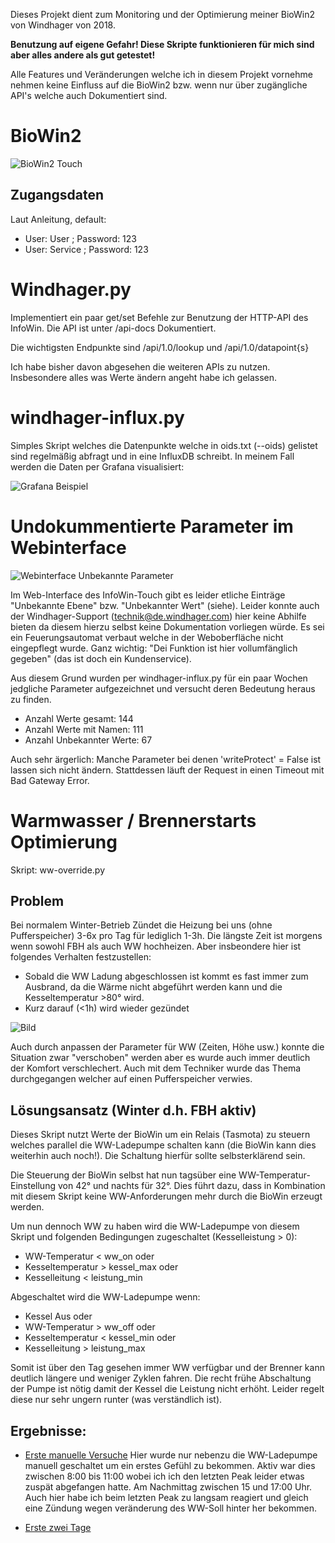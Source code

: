 Dieses Projekt dient zum Monitoring und der Optimierung meiner BioWin2 von Windhager von 2018.

**Benutzung auf eigene Gefahr! Diese Skripte funktionieren für mich sind aber alles andere als gut getestet!**

Alle Features und Veränderungen welche ich in diesem Projekt vornehme nehmen keine Einfluss auf die BioWin2
bzw. wenn nur über zugängliche API's welche auch Dokumentiert sind.

# BioWin2

![BioWin2 Touch](screenshots/biowin2_touch.jpg)

## Zugangsdaten

Laut Anleitung, default:

* User: User ; Password: 123
* User: Service ; Password: 123

# Windhager.py

Implementiert ein paar get/set Befehle zur Benutzung der HTTP-API des InfoWin.
Die API ist unter <windhager-ip>/api-docs Dokumentiert.

Die wichtigsten Endpunkte sind /api/1.0/lookup und /api/1.0/datapoint{s}

Ich habe bisher davon abgesehen die weiteren APIs zu nutzen. Insbesondere alles was Werte ändern angeht habe ich gelassen.

# windhager-influx.py

Simples Skript welches die Datenpunkte welche in oids.txt (--oids) gelistet sind regelmäßig abfragt und in eine InfluxDB schreibt.
In meinem Fall werden die Daten per Grafana visualisiert:

![Grafana Beispiel](screenshots/20211129_grafana_beispiel.png)

# Undokummentierte Parameter im Webinterface

![Webinterface Unbekannte Parameter](screenshots/20211203_webif_unbekannt.png)

Im Web-Interface des InfoWin-Touch gibt es leider etliche Einträge "Unbekannte Ebene" bzw. "Unbekannter Wert" (siehe).
Leider konnte auch der Windhager-Support (technik@de.windhager.com) hier keine Abhilfe bieten da diesem hierzu selbst keine Dokumentation vorliegen würde. Es sei ein Feuerungsautomat verbaut welche in der Weboberfläche nicht eingepflegt wurde. Ganz wichtig: "Dei Funktion ist hier vollumfänglich gegeben" (das ist doch ein Kundenservice).

Aus diesem Grund wurden per windhager-influx.py für ein paar Wochen jedgliche Parameter aufgezeichnet und versucht deren Bedeutung heraus zu finden.

* Anzahl Werte gesamt: 144
* Anzahl Werte mit Namen: 111
* Anzahl Unbekannter Werte: 67

Auch sehr ärgerlich: Manche Parameter bei denen 'writeProtect' = False ist lassen sich nicht ändern. Stattdessen läuft der Request in einen Timeout mit Bad Gateway Error.

# Warmwasser / Brennerstarts Optimierung

Skript: ww-override.py

## Problem

Bei normalem Winter-Betrieb Zündet die Heizung bei uns (ohne Pufferspeicher) 3-6x pro Tag für lediglich 1-3h.
Die längste Zeit ist morgens wenn sowohl FBH als auch WW hochheizen. Aber insbeondere hier ist folgendes Verhalten festzustellen:

* Sobald die WW Ladung abgeschlossen ist kommt es fast immer zum Ausbrand, da die Wärme nicht abgeführt werden kann und die Kesseltemperatur >80° wird.
* Kurz darauf (<1h) wird wieder gezündet

![Bild](screenshots/20211205_default_windhager.PNG)

Auch durch anpassen der Parameter für WW (Zeiten, Höhe usw.) konnte die Situation zwar "verschoben" werden aber es wurde auch immer deutlich der Komfort verschlechert. Auch mit dem Techniker wurde das Thema durchgegangen welcher auf einen Pufferspeicher verwies.

## Lösungsansatz (Winter d.h. FBH aktiv)

Dieses Skript nutzt Werte der BioWin um ein Relais (Tasmota) zu steuern welches parallel die WW-Ladepumpe schalten kann (die BioWin kann dies weiterhin auch noch!).
Die Schaltung hierfür sollte selbsterklärend sein.

Die Steuerung der BioWin selbst hat nun tagsüber eine WW-Temperatur-Einstellung von 42° und nachts für 32°. Dies führt dazu, dass in Kombination mit diesem Skript keine WW-Anforderungen mehr durch die BioWin erzeugt werden.

Um nun dennoch WW zu haben wird die WW-Ladepumpe von diesem Skript und folgenden Bedingungen zugeschaltet (Kesselleistung > 0):

* WW-Temperatur < ww_on oder
* Kesseltemperatur > kessel_max oder
* Kesselleitung < leistung_min

Abgeschaltet wird die WW-Ladepumpe wenn:
* Kessel Aus oder
* WW-Temperatur > ww_off oder
* Kesseltemperatur < kessel_min oder
* Kesselleitung > leistung_max

Somit ist über den Tag gesehen immer WW verfügbar und der Brenner kann deutlich längere und weniger Zyklen fahren. Die recht frühe Abschaltung der Pumpe ist nötig damit der Kessel die Leistung nicht erhöht. Leider regelt diese nur sehr ungern runter (was verständlich ist).

## Ergebnisse:

* [Erste manuelle Versuche](screenshots/20211203_wwoverride_manul_first_try.png)
  Hier wurde nur nebenzu die WW-Ladepumpe manuell geschaltet um ein erstes Gefühl zu bekommen. Aktiv war dies zwischen 8:00 bis 11:00 wobei ich ich den letzten Peak leider etwas zuspät abgefangen hatte. Am Nachmittag zwischen 15 und 17:00 Uhr. Auch hier habe ich beim letzten Peak zu langsam reagiert und gleich eine Zündung wegen veränderung des WW-Soll hinter her bekommen.

* [Erste zwei Tage](screenshots/20211211_ww_override.png)


